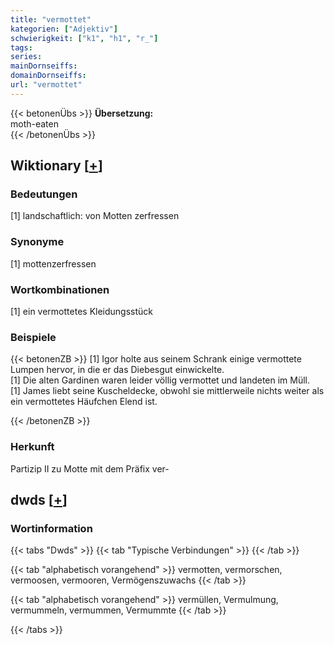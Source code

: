 ```yaml
---
title: "vermottet"
kategorien: ["Adjektiv"]
schwierigkeit: ["k1", "h1", "r_"]
tags:
series:
mainDornseiffs:
domainDornseiffs:
url: "vermottet"
---
```


{{< betonenÜbs >}}
**Übersetzung:**  
moth-eaten  
{{< /betonenÜbs >}}

## Wiktionary [[+](https://de.wiktionary.org/wiki/vermottet)]

### Bedeutungen
[1] landschaftlich: von Motten zerfressen  

### Synonyme
[1] mottenzerfressen  

### Wortkombinationen
[1] ein vermottetes Kleidungsstück  

### Beispiele
{{< betonenZB >}}
[1] Igor holte aus seinem Schrank einige vermottete Lumpen hervor, in die er das Diebesgut einwickelte.  
[1] Die alten Gardinen waren leider völlig vermottet und landeten im Müll.  
[1] James liebt seine Kuscheldecke, obwohl sie mittlerweile nichts weiter als ein vermottetes Häufchen Elend ist.  

{{< /betonenZB >}}
### Herkunft
Partizip II zu Motte mit dem Präfix ver-  



## dwds [[+](https://www.dwds.de/wb/vermottet)]

### Wortinformation
{{< tabs "Dwds" >}}
{{< tab "Typische Verbindungen" >}}
{{< /tab >}}

{{< tab "alphabetisch vorangehend" >}}
vermotten, vermorschen, vermoosen, vermooren, Vermögenszuwachs
{{< /tab >}}

{{< tab "alphabetisch vorangehend" >}}
vermüllen, Vermulmung, vermummeln, vermummen, Vermummte
{{< /tab >}}

{{< /tabs >}}

